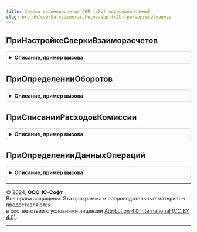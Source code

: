 ```yaml
---
title: Сверка взаиморасчетов СБП (c2b) переопределяемый
slug: erp_uh/sverka-vzaimoraschetov-sbp-(c2b)-pereopredelyaemyy
---
```



## ПриНастройкеСверкиВзаиморасчетов
<details style="margin: 1em 0; padding: 0.5em; border: 1px solid #ccc; border-radius: 6px;">

<summary style="font-weight: bold; cursor: pointer;">Описание, пример вызова</summary>

```bsl

// Определят настройки использования подсистемы.
//
// Параметры:
//  Настройки - Структура - настройки выполнения сверки взаиморасчетов:
//    * ИспользоватьДокументСверки - Булево - определяет доступность использования документа "СверкаВзаиморасчетовСБПc2b";
//    * ИспользоватьСписаниеРасходов - Булево - определяет порядок списания комиссии при загрузки сверки оборотов.
//
Процедура ПриНастройкеСверкиВзаиморасчетов(Настройки) Экспорт
```

Пример вызова
```bsl
СверкаВзаиморасчетовСБПc2bПереопределяемый.ПриНастройкеСверкиВзаиморасчетов(Настройки) 
```
</details>

## ПриОпределенииОборотов
<details style="margin: 1em 0; padding: 0.5em; border: 1px solid #ccc; border-radius: 6px;">

<summary style="font-weight: bold; cursor: pointer;">Описание, пример вызова</summary>

```bsl

// Определяет обороты оплат и возвратов по списку документов для проведения
// сверки взаиморасчетов.
//
// Параметры:
//  ДокументыОплаты - Массив из ОпределяемыйТип.ДокументОперацииСБП - данные документов
//    для которых необходимо проводить сверку;
//  НастройкаПодключения - СправочникСсылка.НастройкиПодключенияКСистемеБыстрыхПлатежей -
//    настройка подключения к СБП;
//  Обороты - Структура - данные оборотов продаж и оплат:
//    *СуммаОплат - Число - общая сумма оплат по документам в торговой точке;
//    *СуммаВозвратов - Число - общая сумма возвратов по документам в торговой точке.
//
Процедура ПриОпределенииОборотов( Экспорт
```

Пример вызова
```bsl
СверкаВзаиморасчетовСБПc2bПереопределяемый.ПриОпределенииОборотов();
```
</details>

## ПриСписанииРасходовКомиссии
<details style="margin: 1em 0; padding: 0.5em; border: 1px solid #ccc; border-radius: 6px;">

<summary style="font-weight: bold; cursor: pointer;">Описание, пример вызова</summary>

```bsl

// Производит списание расходов комиссии за проведение операций.
//
// Параметры:
//  ПараметрыСписанияРасходов - Структура - данные для списания расходов комиссии:
//   *НастройкаПодключения - СправочникСсылка.НастройкиПодключенияКСистемеБыстрыхПлатежей -
//    настройка подключения к СБП;
//   *НачалоПериода - Дата - начало периода отчета по сверке взаиморасчетов;
//   *КонецПериода - Дата - окончание периода отчета по сверке взаиморасчетов;
//   *СуммаКомиссии - Число - комиссия за проведение операций;
//  ДокументСписания - ОпределяемыйТип.СписаниеРасходовСБП - сформированные документ
//    списания расходов комиссии.
//
Процедура ПриСписанииРасходовКомиссии( Экспорт
```

Пример вызова
```bsl
СверкаВзаиморасчетовСБПc2bПереопределяемый.ПриСписанииРасходовКомиссии();
```
</details>

## ПриОпределенииДанныхОпераций
<details style="margin: 1em 0; padding: 0.5em; border: 1px solid #ccc; border-radius: 6px;">

<summary style="font-weight: bold; cursor: pointer;">Описание, пример вызова</summary>

```bsl

// Определяет суммы оплат и возвратов по списку документов для проведения
// сверки взаиморасчетов.
//
// Параметры:
//  ДокументыОплат - Массив из ОпределяемыйТип.ДокументОперацииСБП - данные документов
//   для которых необходимо проводить сверку;
//  НастройкаПодключения - СправочникСсылка.НастройкиПодключенияКСистемеБыстрыхПлатежей -
//   настройка выполнения операции;
//  ДанныеОпераций - Соответствие - информация об операциях оплат для вывода в отчет:
//    *Ключ - ОпределяемыйТип.ДокументОперацииСБП - документ оплаты или возврата;
//    *Значение - Структура - см. СверкаВзаиморасчетовСБПc2b.НовыйДанныеОперацийОплат.
//
Процедура ПриОпределенииДанныхОпераций( Экспорт
```

Пример вызова
```bsl
СверкаВзаиморасчетовСБПc2bПереопределяемый.ПриОпределенииДанныхОпераций();
```
</details>

---

© 2024, **ООО 1С-Софт**  
Все права защищены. Эта программа и сопроводительные материалы предоставляются  
в соответствии с условиями лицензии [Attribution 4.0 International (CC BY 4.0)](https://creativecommons.org/licenses/by/4.0/legalcode).

---
